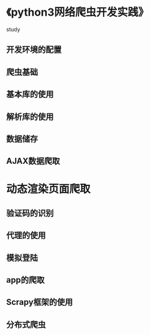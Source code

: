 # 《python3网络爬虫开发实践》
study
## 开发环境的配置
## 爬虫基础
## 基本库的使用
## 解析库的使用
## 数据储存
## AJAX数据爬取
# 动态渲染页面爬取
## 验证码的识别
## 代理的使用
## 模拟登陆
## app的爬取
## Scrapy框架的使用
## 分布式爬虫

